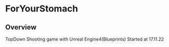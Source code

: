 # ForYourStomach

Overview
--------
TopDown Shooting game with Unreal Engine4(Blueprints)
Started at 17.11.22
